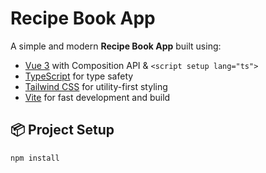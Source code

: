 # Recipe Book App

A simple and modern **Recipe Book App** built using:

- [Vue 3](https://vuejs.org/) with Composition API & `<script setup lang="ts">`
- [TypeScript](https://www.typescriptlang.org/) for type safety
- [Tailwind CSS](https://tailwindcss.com/) for utility-first styling
- [Vite](https://vitejs.dev/) for fast development and build

## 📦 Project Setup

```bash
npm install

